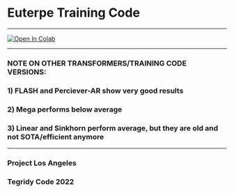 # Euterpe Training Code

***

[![Open In Colab][colab-badge]][colab-notebook1]

[colab-notebook1]: <https://colab.research.google.com/github/asigalov61/Euterpe/blob/main/Training-Code/Euterpe_Maker.ipynb>
[colab-badge]: <https://colab.research.google.com/assets/colab-badge.svg>

***

### NOTE ON OTHER TRANSFORMERS/TRAINING CODE VERSIONS:

### 1) FLASH and Perciever-AR show very good results
### 2) Mega performs below average
### 3) Linear and Sinkhorn perform average, but they are old and not SOTA/efficient anymore

***

### Project Los Angeles
### Tegridy Code 2022
